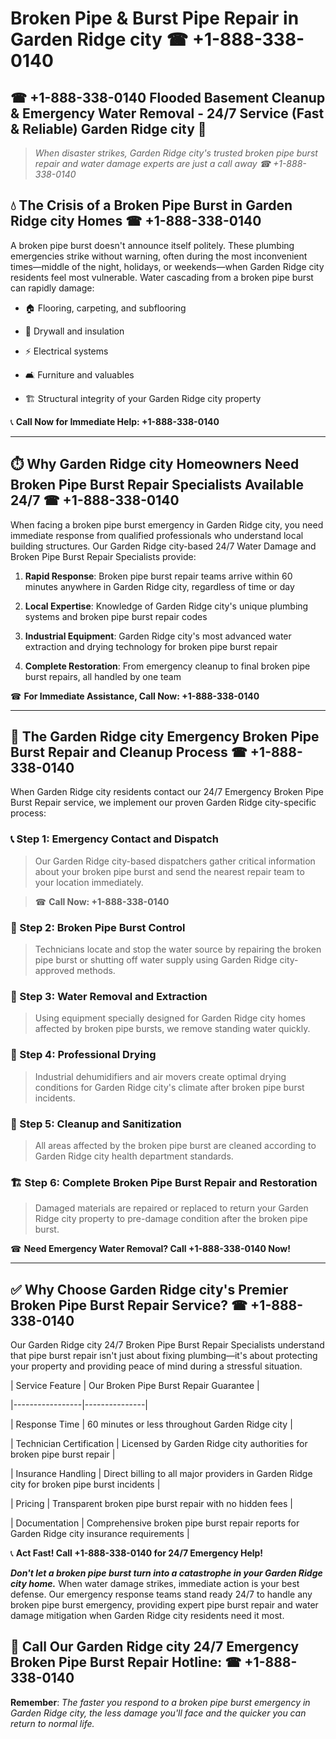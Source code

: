 # Broken Pipe & Burst Pipe Repair in Garden Ridge city ☎ +1-888-338-0140  
## ☎ +1-888-338-0140 Flooded Basement Cleanup & Emergency Water Removal - 24/7 Service (Fast & Reliable) Garden Ridge city 🚨  

> *When disaster strikes, Garden Ridge city's trusted broken pipe burst repair and water damage experts are just a call away ☎ +1-888-338-0140*  

## 💧 The Crisis of a Broken Pipe Burst in Garden Ridge city Homes ☎ +1-888-338-0140  

A broken pipe burst doesn't announce itself politely. These plumbing emergencies strike without warning, often during the most inconvenient times—middle of the night, holidays, or weekends—when Garden Ridge city residents feel most vulnerable. Water cascading from a broken pipe burst can rapidly damage:  

* 🏠 Flooring, carpeting, and subflooring  
* 🧱 Drywall and insulation  
* ⚡ Electrical systems  
* 🛋️ Furniture and valuables  
* 🏗️ Structural integrity of your Garden Ridge city property  

📞 **Call Now for Immediate Help: +1-888-338-0140**  

---  

## ⏱️ Why Garden Ridge city Homeowners Need Broken Pipe Burst Repair Specialists Available 24/7 ☎ +1-888-338-0140  

When facing a broken pipe burst emergency in Garden Ridge city, you need immediate response from qualified professionals who understand local building structures. Our Garden Ridge city-based 24/7 Water Damage and Broken Pipe Burst Repair Specialists provide:  

1. **Rapid Response**: Broken pipe burst repair teams arrive within 60 minutes anywhere in Garden Ridge city, regardless of time or day  
2. **Local Expertise**: Knowledge of Garden Ridge city's unique plumbing systems and broken pipe burst repair codes  
3. **Industrial Equipment**: Garden Ridge city's most advanced water extraction and drying technology for broken pipe burst repair  
4. **Complete Restoration**: From emergency cleanup to final broken pipe burst repairs, all handled by one team  

☎ **For Immediate Assistance, Call Now: +1-888-338-0140**  

---  

## 🔧 The Garden Ridge city Emergency Broken Pipe Burst Repair and Cleanup Process ☎ +1-888-338-0140  

When Garden Ridge city residents contact our 24/7 Emergency Broken Pipe Burst Repair service, we implement our proven Garden Ridge city-specific process:  

### 📞 Step 1: Emergency Contact and Dispatch  
> Our Garden Ridge city-based dispatchers gather critical information about your broken pipe burst and send the nearest repair team to your location immediately.  
> ☎ **Call Now: +1-888-338-0140**  

### 🚿 Step 2: Broken Pipe Burst Control  
> Technicians locate and stop the water source by repairing the broken pipe burst or shutting off water supply using Garden Ridge city-approved methods.  

### 🌊 Step 3: Water Removal and Extraction  
> Using equipment specially designed for Garden Ridge city homes affected by broken pipe bursts, we remove standing water quickly.  

### 💨 Step 4: Professional Drying  
> Industrial dehumidifiers and air movers create optimal drying conditions for Garden Ridge city's climate after broken pipe burst incidents.  

### 🧼 Step 5: Cleanup and Sanitization  
> All areas affected by the broken pipe burst are cleaned according to Garden Ridge city health department standards.  

### 🏗️ Step 6: Complete Broken Pipe Burst Repair and Restoration  
> Damaged materials are repaired or replaced to return your Garden Ridge city property to pre-damage condition after the broken pipe burst.  

☎ **Need Emergency Water Removal? Call +1-888-338-0140 Now!**  

---  

## ✅ Why Choose Garden Ridge city's Premier Broken Pipe Burst Repair Service? ☎ +1-888-338-0140  

Our Garden Ridge city 24/7 Broken Pipe Burst Repair Specialists understand that pipe burst repair isn't just about fixing plumbing—it's about protecting your property and providing peace of mind during a stressful situation.  

| Service Feature | Our Broken Pipe Burst Repair Guarantee |  
|-----------------|---------------|  
| Response Time | 60 minutes or less throughout Garden Ridge city |  
| Technician Certification | Licensed by Garden Ridge city authorities for broken pipe burst repair |  
| Insurance Handling | Direct billing to all major providers in Garden Ridge city for broken pipe burst incidents |  
| Pricing | Transparent broken pipe burst repair with no hidden fees |  
| Documentation | Comprehensive broken pipe burst repair reports for Garden Ridge city insurance requirements |  

📞 **Act Fast! Call +1-888-338-0140 for 24/7 Emergency Help!**  

***Don't let a broken pipe burst turn into a catastrophe in your Garden Ridge city home.*** When water damage strikes, immediate action is your best defense. Our emergency response teams stand ready 24/7 to handle any broken pipe burst emergency, providing expert pipe burst repair and water damage mitigation when Garden Ridge city residents need it most.  

## 📱 Call Our Garden Ridge city 24/7 Emergency Broken Pipe Burst Repair Hotline: ☎ +1-888-338-0140  

**Remember**: *The faster you respond to a broken pipe burst emergency in Garden Ridge city, the less damage you'll face and the quicker you can return to normal life.*